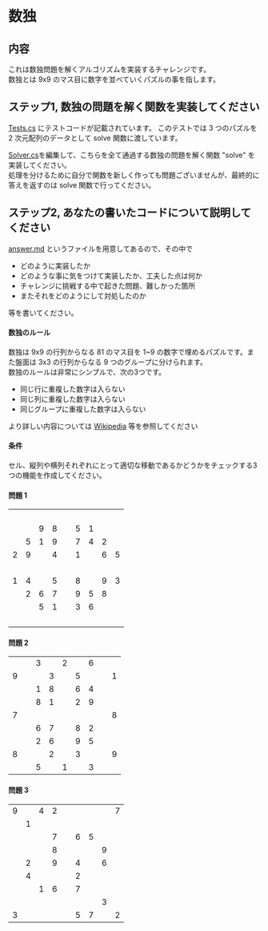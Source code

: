 # 数独
## 内容
これは数独問題を解くアルゴリズムを実装するチャレンジです。  
数独とは 9x9 のマス目に数字を並べていくパズルの事を指します。

## ステップ1, 数独の問題を解く関数を実装してください
[Tests.cs](src/Tests.cs) にテストコードが記載されています。
このテストでは 3 つのパズルを 2 次元配列のデータとして solve 関数に渡しています。

[Solver.cs](src/Solver.cs)を編集して、こちらを全て通過する数独の問題を解く関数 "solve" を実装してください。  
処理を分けるために自分で関数を新しく作っても問題ございませんが、最終的に答えを返すのは solve 関数で行ってください。
  

## ステップ2, あなたの書いたコードについて説明してください
[answer.md](./answer.md) というファイルを用意してあるので、その中で
- どのように実装したか
- どのような事に気をつけて実装したか、工夫した点は何か
- チャレンジに挑戦する中で起きた問題、難しかった箇所
- またそれをどのようにして対処したのか

等を書いてください。

#### 数独のルール
数独は 9x9 の行列からなる 81 のマス目を 1~9 の数字で埋めるパズルです。また盤面は 3x3 の行列からなる 9 つのグループに分けられます。  
数独のルールは非常にシンプルで、次の3つです。
- 同じ行に重複した数字は入らない
- 同じ列に重複した数字は入らない
- 同じグループに重複した数字は入らない

より詳しい内容については [Wikipedia](https://ja.wikipedia.org/wiki/%E6%95%B0%E7%8B%AC) 等を参照してください

#### 条件

セル、縦列や横列それぞれにとって適切な移動であるかどうかをチェックする3つの機能を作成してください。

#### 問題 1

<table><tr><td>&nbsp;</td><td>&nbsp;</td><td>&nbsp;</td><td>&nbsp;</td><td>&nbsp;</td><td>&nbsp;</td><td>&nbsp;</td><td>&nbsp;</td><td>&nbsp;</td></tr><tr><td>&nbsp;</td><td>&nbsp;</td><td>9</td><td>8</td><td>&nbsp;</td><td>5</td><td>1</td><td>&nbsp;</td><td>&nbsp;</td></tr><tr><td>&nbsp;</td><td>5</td><td>1</td><td>9</td><td>&nbsp;</td><td>7</td><td>4</td><td>2</td><td>&nbsp;</td></tr><tr><td>2</td><td>9</td><td>&nbsp;</td><td>4</td><td>&nbsp;</td><td>1</td><td>&nbsp;</td><td>6</td><td>5</td></tr><tr><td>&nbsp;</td><td>&nbsp;</td><td>&nbsp;</td><td>&nbsp;</td><td>&nbsp;</td><td>&nbsp;</td><td>&nbsp;</td><td>&nbsp;</td><td>&nbsp;</td></tr><tr><td>1</td><td>4</td><td>&nbsp;</td><td>5</td><td>&nbsp;</td><td>8</td><td>&nbsp;</td><td>9</td><td>3</td></tr><tr><td>&nbsp;</td><td>2</td><td>6</td><td>7</td><td>&nbsp;</td><td>9</td><td>5</td><td>8</td><td>&nbsp;</td></tr><tr><td>&nbsp;</td><td>&nbsp;</td><td>5</td><td>1</td><td>&nbsp;</td><td>3</td><td>6</td><td>&nbsp;</td><td>&nbsp;</td></tr><tr><td>&nbsp;</td><td>&nbsp;</td><td>&nbsp;</td><td>&nbsp;</td><td>&nbsp;</td><td>&nbsp;</td><td>&nbsp;</td><td>&nbsp;</td><td>&nbsp;</td></tr></table>

#### 問題 2

<table><tr><td>&nbsp;</td><td>&nbsp;</td><td>3</td><td>&nbsp;</td><td>2</td><td>&nbsp;</td><td>6</td><td>&nbsp;</td><td>&nbsp;</td></tr><tr><td>9</td><td>&nbsp;</td><td>&nbsp;</td><td>3</td><td>&nbsp;</td><td>5</td><td>&nbsp;</td><td>&nbsp;</td><td>1</td></tr><tr><td>&nbsp;</td><td>&nbsp;</td><td>1</td><td>8</td><td>&nbsp;</td><td>6</td><td>4</td><td>&nbsp;</td><td>&nbsp;</td></tr><tr><td>&nbsp;</td><td>&nbsp;</td><td>8</td><td>1</td><td>&nbsp;</td><td>2</td><td>9</td><td>&nbsp;</td><td>&nbsp;</td></tr><tr><td>7</td><td>&nbsp;</td><td>&nbsp;</td><td>&nbsp;</td><td>&nbsp;</td><td>&nbsp;</td><td>&nbsp;</td><td>&nbsp;</td><td>8</td></tr><tr><td>&nbsp;</td><td>&nbsp;</td><td>6</td><td>7</td><td>&nbsp;</td><td>8</td><td>2</td><td>&nbsp;</td><td>&nbsp;</td></tr><tr><td>&nbsp;</td><td>&nbsp;</td><td>2</td><td>6</td><td>&nbsp;</td><td>9</td><td>5</td><td>&nbsp;</td><td>&nbsp;</td></tr><tr><td>8</td><td>&nbsp;</td><td>&nbsp;</td><td>2</td><td>&nbsp;</td><td>3</td><td>&nbsp;</td><td>&nbsp;</td><td>9</td></tr><tr><td>&nbsp;</td><td>&nbsp;</td><td>5</td><td>&nbsp;</td><td>1</td><td>&nbsp;</td><td>3</td><td>&nbsp;</td><td>&nbsp;</td></tr></table>

#### 問題 3

<table><tr><td>9</td><td>&nbsp;</td><td>4</td><td>2</td><td>&nbsp;</td><td>&nbsp;</td><td>&nbsp;</td><td>&nbsp;</td><td>7</td></tr><tr><td>&nbsp;</td><td>1</td><td>&nbsp;</td><td>&nbsp;</td><td>&nbsp;</td><td>&nbsp;</td><td>&nbsp;</td><td>&nbsp;</td><td>&nbsp;</td></tr><tr><td>&nbsp;</td><td>&nbsp;</td><td>&nbsp;</td><td>7</td><td>&nbsp;</td><td>6</td><td>5</td><td>&nbsp;</td><td>&nbsp;</td></tr><tr><td>&nbsp;</td><td>&nbsp;</td><td>&nbsp;</td><td>8</td><td>&nbsp;</td><td>&nbsp;</td><td>&nbsp;</td><td>9</td><td>&nbsp;</td></tr><tr><td>&nbsp;</td><td>2</td><td>&nbsp;</td><td>9</td><td>&nbsp;</td><td>4</td><td>&nbsp;</td><td>6</td><td>&nbsp;</td></tr><tr><td>&nbsp;</td><td>4</td><td>&nbsp;</td><td>&nbsp;</td><td>&nbsp;</td><td>2</td><td>&nbsp;</td><td>&nbsp;</td><td>&nbsp;</td></tr><tr><td>&nbsp;</td><td>&nbsp;</td><td>1</td><td>6</td><td>&nbsp;</td><td>7</td><td>&nbsp;</td><td>&nbsp;</td><td>&nbsp;</td></tr><tr><td>&nbsp;</td><td>&nbsp;</td><td>&nbsp;</td><td>&nbsp;</td><td>&nbsp;</td><td>&nbsp;</td><td>&nbsp;</td><td>3</td><td>&nbsp;</td></tr><tr><td>3</td><td>&nbsp;</td><td>&nbsp;</td><td>&nbsp;</td><td>&nbsp;</td><td>5</td><td>7</td><td>&nbsp;</td><td>2</td></tr></table>

